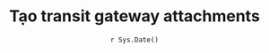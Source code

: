 ---
title : "Tạo transit gateway attachments"
date : "`r Sys.Date()`"
weight : 1
chapter : false
pre : " <b> 3.1 </b> "
---